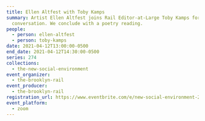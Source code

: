 ```yaml
---
title: Ellen Altfest with Toby Kamps
summary: Artist Ellen Altfest joins Rail Editor-at-Large Toby Kamps for a
  conversation. We conclude with a poetry reading.
people:
  - person: ellen-altfest
  - person: toby-kamps
date: 2021-04-12T13:00:00-0500
end_date: 2021-04-12T14:30:00-0500
series: 274
collections:
  - the-new-social-environment
event_organizer:
  - the-brooklyn-rail
event_producer:
  - the-brooklyn-rail
registration_url: https://www.eventbrite.com/e/new-social-environment-274-ellen-altfest-tickets-149031748973
event_platform:
  - zoom
---
```

